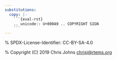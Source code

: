 ```yaml
---
substitutions:
  copy: |-
    ```{eval-rst}
    .. unicode:: U+000A9 .. COPYRIGHT SIGN
    ```
---
```


% SPDX-License-Identifier: CC-BY-SA-4.0

% Copyright (C) 2019 Chris Johns <chrisj@rtems.org>
